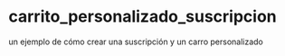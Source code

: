 carrito_personalizado_suscripcion
=================================

 un ejemplo de cómo crear una suscripción y un carro personalizado
